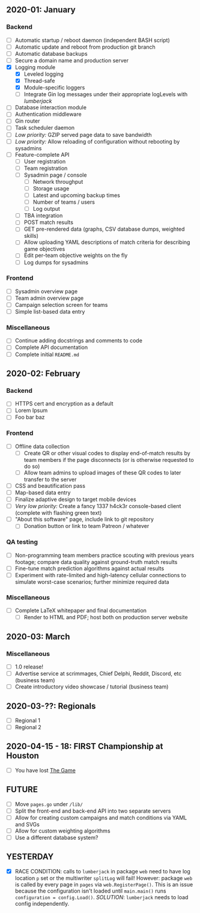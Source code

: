 ## 2020-01: January

### Backend

 - [ ] Automatic startup / reboot daemon (independent BASH script)
 - [ ] Automatic update and reboot from production git branch
 - [ ] Automatic database backups
 - [ ] Secure a domain name and production server
 - [X] Logging module
   - [X] Leveled logging
   - [X] Thread-safe
   - [X] Module-specific loggers
   - [ ] Integrate Gin log messages under their appropriate logLevels with *lumberjack*
 - [ ] Database interaction module
 - [ ] Authentication middleware
 - [ ] Gin router
 - [ ] Task scheduler daemon
 - [ ] *Low priority:* GZIP served page data to save bandwidth
 - [ ] *Low priority:* Allow reloading of configuration without rebooting by sysadmins
 - [ ] Feature-complete API
   - [ ] User registration
   - [ ] Team registration
   - [ ] Sysadmin page / console
     - [ ] Network throughput
     - [ ] Storage usage
     - [ ] Latest and upcoming backup times
     - [ ] Number of teams / users
     - [ ] Log output
   - [ ] TBA integration
   - [ ] POST match results
   - [ ] GET pre-rendered data (graphs, CSV database dumps, weighted skills)
   - [ ] Allow uploading YAML descriptions of match criteria for describing game objectives
   - [ ] Edit per-team objective weights on the fly
   - [ ] Log dumps for sysadmins

### Frontend

 - [ ] Sysadmin overview page
 - [ ] Team admin overview page
 - [ ] Campaign selection screen for teams
 - [ ] Simple list-based data entry

### Miscellaneous

 - [ ] Continue adding docstrings and comments to code
 - [ ] Complete API documentation
 - [ ] Complete initial `README.md`

## 2020-02: February

### Backend

 - [ ] HTTPS cert and encryption as a default
 - [ ] Lorem Ipsum
 - [ ] Foo bar baz

### Frontend

 - [ ] Offline data collection
   - [ ] Create QR or other visual codes to display end-of-match results by team members if the page disconnects (or is otherwise requested to do so)
   - [ ] Allow team admins to upload images of these QR codes to later transfer to the server
 - [ ] CSS and beautification pass
 - [ ] Map-based data entry
 - [ ] Finalize adaptive design to target mobile devices
 - [ ] *Very low priority:* Create a fancy 1337 h4ck3r console-based client (complete with flashing green text)
 - [ ] "About this software" page, include link to git repository
   - [ ] Donation button or link to team Patreon / whatever

### QA testing

 - [ ] Non-programming team members practice scouting with previous years footage; compare data quality against ground-truth match results
 - [ ] Fine-tune match prediction algorithms against actual results
 - [ ] Experiment with rate-limited and high-latency cellular connections to simulate worst-case scenarios; further minimize required data

### Miscellaneous

 - [ ] Complete LaTeX whitepaper and final documentation
   - [ ] Render to HTML and PDF; host both on production server website

## 2020-03: March

### Miscellaneous

 - [ ] 1.0 release!
 - [ ] Advertise service at scrimmages, Chief Delphi, Reddit, Discord, etc (business team)
 - [ ] Create introductory video showcase / tutorial (business team)

## 2020-03-??: Regionals

 - [ ] Regional 1
 - [ ] Regional 2

## 2020-04-15 - 18: FIRST Championship at Houston

 - [ ] You have lost [The Game](https://en.wikipedia.org/wiki/The_Game_(mind_game))

## FUTURE

 - [ ] Move `pages.go` under `/lib/`
 - [ ] Split the front-end and back-end API into two separate servers
 - [ ] Allow for creating custom campaigns and match conditions via YAML and SVGs
 - [ ] Allow for custom weighting algorithms
 - [ ] Use a different database system?

## YESTERDAY

 - [X] RACE CONDITION: calls to `lumberjack` in package `web` need to have log location `p` set or the multiwriter `splitLog` will fail! However: package `web` is called by every page in `pages` via `web.RegisterPage()`. This is an issue because the configuration isn't loaded until `main.main()` runs `configuration = config.Load()`. *SOLUTION*: `lumberjack` needs to load config independently.
